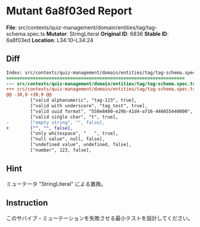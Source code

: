 # Mutant 6a8f03ed Report

**File**: src/contexts/quiz-management/domain/entities/tag/tag-schema.spec.ts
**Mutator**: StringLiteral
**Original ID**: 6836
**Stable ID**: 6a8f03ed
**Location**: L34:10–L34:24

## Diff

```diff
Index: src/contexts/quiz-management/domain/entities/tag/tag-schema.spec.ts
===================================================================
--- src/contexts/quiz-management/domain/entities/tag/tag-schema.spec.ts	original
+++ src/contexts/quiz-management/domain/entities/tag/tag-schema.spec.ts	mutated #6836
@@ -30,9 +30,9 @@
         ["valid alphanumeric", "tag-123", true],
         ["valid with underscore", "tag_test", true],
         ["valid uuid format", "550e8400-e29b-41d4-a716-446655440000", true],
         ["valid single char", "t", true],
-        ["empty string", "", false],
+        ["", "", false],
         ["only whitespace", "   ", true],
         ["null value", null, false],
         ["undefined value", undefined, false],
         ["number", 123, false],
```

## Hint

ミューテータ "StringLiteral" による置換。

## Instruction

このサバイブ・ミューテーションを失敗させる最小テストを設計してください。
